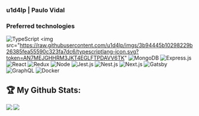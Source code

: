### u1d4lp | Paulo Vidal

### Preferred technologies
![TypeScript](https://raw.githubusercontent.com/u1d4lp/imgs/3b94445b10298229b26385fea55590c323fa7dc6/typescriptlang-icon.svg?token=AN7MEJGHHRM3JKT4EGLFTPDAVV6TK)
<img src="https://raw.githubusercontent.com/u1d4lp/imgs/3b94445b10298229b26385fea55590c323fa7dc6/typescriptlang-icon.svg?token=AN7MEJGHHRM3JKT4EGLFTPDAVV6TK"
![MongoDB](https://raw.githubusercontent.com/u1d4lp/imgs/3b94445b10298229b26385fea55590c323fa7dc6/mongodb-icon.svg?token=AN7MEJEU2TREEUK3WBY3DH3AVV6LK)
![Express.js](https://raw.githubusercontent.com/u1d4lp/imgs/3b94445b10298229b26385fea55590c323fa7dc6/expressjs-icon.svg?token=AN7MEJDNT3PJHN47PSSJPCTAVV6N6)
![React](https://raw.githubusercontent.com/u1d4lp/imgs/3b94445b10298229b26385fea55590c323fa7dc6/reactjs-icon.svg?token=AN7MEJDA2T3YKPFJD73JTW3AVV6I2)
![Redux](https://raw.githubusercontent.com/u1d4lp/imgs/3b94445b10298229b26385fea55590c323fa7dc6/redux.svg?token=AN7MEJF2UEBLULZWUNFJ5BLAVV6TG)
![Node](https://raw.githubusercontent.com/u1d4lp/imgs/3b94445b10298229b26385fea55590c323fa7dc6/nodejs-icon.svg?token=AN7MEJB7OYA23JX66OQU4KLAVV6TA)
![Jest.js](https://raw.githubusercontent.com/u1d4lp/imgs/3b94445b10298229b26385fea55590c323fa7dc6/jestjsio-icon.svg?token=AN7MEJECICSIQ6GAJXUK52DAVV6SY)
![Nest.js](https://raw.githubusercontent.com/u1d4lp/imgs/3b94445b10298229b26385fea55590c323fa7dc6/nestjs-icon.svg?token=AN7MEJAG2AKVH6LMSVCPI5LAVV6S2)
![Next.js](https://github.com/u1d4lp/imgs/blob/main/nextjs.png?raw=true)
![Gatsby](https://raw.githubusercontent.com/u1d4lp/imgs/3b94445b10298229b26385fea55590c323fa7dc6/gatsbyjs-icon.svg?token=AN7MEJA463N2AIGWM6SXRMLAVV6SU)
![GraphQL](https://raw.githubusercontent.com/u1d4lp/imgs/3b94445b10298229b26385fea55590c323fa7dc6/graphql-icon.svg?token=AN7MEJBGGCOSWZR47LDFFHDAVV6RG)
![Docker](https://raw.githubusercontent.com/u1d4lp/imgs/3b94445b10298229b26385fea55590c323fa7dc6/docker-icon.svg?token=AN7MEJCXCMAVC6XZAVNK32LAVV6SS)


## :trophy: My Github Stats:

<!--
![GitHub stats](https://readme-stats-cfgj2cxdy.vercel.app/api?username=u1d4lp&count_private=true&show_icons=true&theme=tokyonight)
![Top Langs](https://readme-stats-cfgj2cxdy.vercel.app/api/top-langs/?username=u1d4lp&hide=php&theme=tokyonight)
-->
<div>
<a href="https://readme-stats-cfgj2cxdy.vercel.app/api?username=u1d4lp&count_private=true&show_icons=true&theme=tokyonight">
  <img  align="left" src="https://readme-stats-cfgj2cxdy.vercel.app/api?username=u1d4lp&count_private=true&show_icons=true&theme=tokyonight" />
</a>
<a href="https://readme-stats-cfgj2cxdy.vercel.app/api/top-langs/?username=u1d4lp&hide=php&theme=tokyonight">
  <img align="left" src="https://readme-stats-cfgj2cxdy.vercel.app/api/top-langs/?username=u1d4lp&hide=php&theme=tokyonight" />
</a>
</div>
